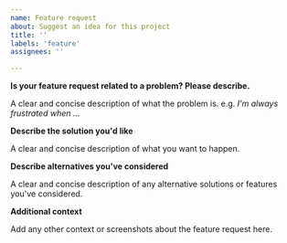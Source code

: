 ```yaml
---
name: Feature request
about: Suggest an idea for this project
title: ''
labels: 'feature'
assignees: ''

---
```


**Is your feature request related to a problem? Please describe.**

A clear and concise description of what the problem is. e.g. _I'm always frustrated when ..._

**Describe the solution you'd like**

A clear and concise description of what you want to happen.

**Describe alternatives you've considered**

A clear and concise description of any alternative solutions or features you've considered.

**Additional context**

Add any other context or screenshots about the feature request here.
